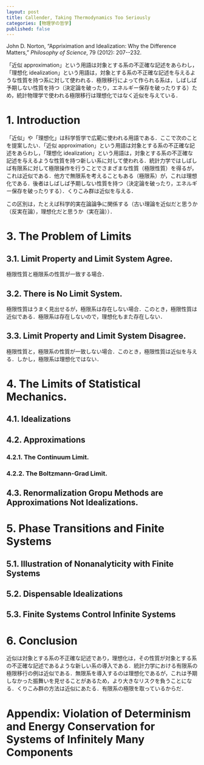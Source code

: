 ```yaml
---
layout: post
title: Callender, Taking Thermodynamics Too Seriously
categories: [物理学の哲学]
published: false
---
```


John D. Norton, “Appriximation and Idealization: Why the Difference Matters,” _Philosophy of Science_, 79 (2012): 207--232.

「近似 approximation」という用語は対象とする系の不正確な記述をあらわし，「理想化 idealization」という用語は，対象とする系の不正確な記述を与えるような性質を持つ系に対して使われる．極限移行によって作られる系は，しばしば予期しない性質を持つ（決定論を破ったり，エネルギー保存を破ったりする）ため，統計物理学で使われる極限移行は理想化ではなく近似を与えている．

# 1. Introduction

「近似」や「理想化」は科学哲学で広範に使われる用語である．ここで次のことを提案したい．「近似 approximation」という用語は対象とする系の不正確な記述をあらわし，「理想化 idealization」という用語は，対象とする系の不正確な記述を与えるような性質を持つ新しい系に対して使われる．統計力学ではしばしば有限系に対して極限操作を行うことでさまざまな性質（極限性質）を得るが，これは近似である．他方で無限系を考えることもある（極限系）が，これは理想化である．後者はしばしば予期しない性質を持つ（決定論を破ったり，エネルギー保存を破ったりする）．くりこみ群は近似を与える．

この区別は，たとえば科学的実在論論争に関係する（古い理論を近似だと思うか（反実在論），理想化だと思うか（実在論））．

# 3. The Problem of Limits

## 3.1. Limit Property and Limit System Agree.

極限性質と極限系の性質が一致する場合．

## 3.2. There is No Limit System.

極限性質はうまく見出せるが，極限系は存在しない場合．このとき，極限性質は近似である．極限系は存在しないので，理想化もまた存在しない．

## 3.3. Limit Property and Limit System Disagree.

極限性質と，極限系の性質が一致しない場合．このとき，極限性質は近似を与える．しかし，極限系は理想化ではない．

# 4. The Limits of Statistical Mechanics.

## 4.1. Idealizations

## 4.2. Approximations

### 4.2.1. The Continuum Limit.

### 4.2.2. The Boltzmann-Grad Limit.

## 4.3. Renormalization Gropu Methods are Approximations Not Idealizations.

# 5. Phase Transitions and Finite Systems

## 5.1. Illustration of Nonanalyticity with Finite Systems

## 5.2. Dispensable Idealizations

## 5.3. Finite Systems Control Infinite Systems

# 6. Conclusion

近似は対象とする系の不正確な記述であり，理想化は，その性質が対象とする系の不正確な記述であるような新しい系の導入である．統計力学における有限系の極限移行の例は近似である．無限系を導入するのは理想化であるが，これは予期しなかった振舞いを見せることがあるため，より大きなリスクを負うことになる．くりこみ群の方法は近似にあたる．有限系の極限を取っているからだ．

# Appendix: Violation of Determinism and Energy Conservation for Systems of Infinitely Many Components
